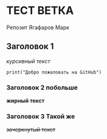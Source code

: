 # ТЕСТ ВЕТКА

Репозит Ягафаров Марк

## Заголовок 1

_курсивный текст_

```
print("Добро пожаловать на GitHub")
```

### Заголовок 2 побольше

__жирный текст__

### Заголовок 3 Такой же

~~зачеркнутый текст~~
